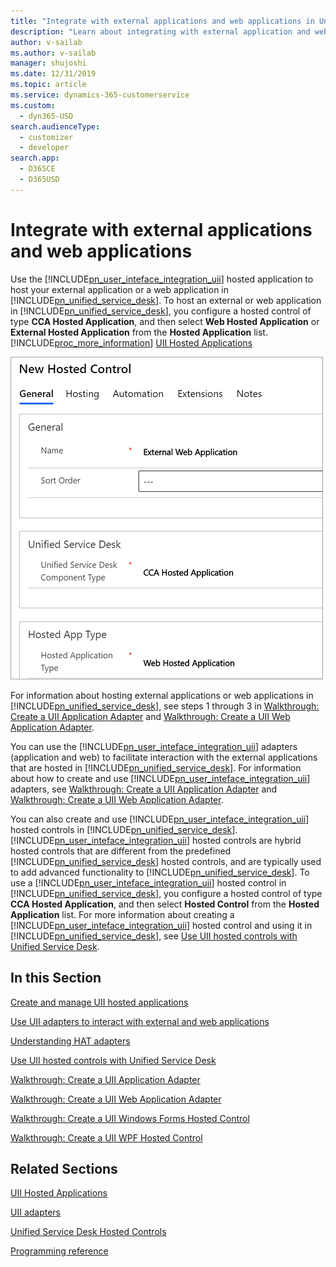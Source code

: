 ```yaml
---
title: "Integrate with external applications and web applications in Unified Service Desk | MicrosoftDocs"
description: "Learn about integrating with external application and web application n Unified Service Desk."
author: v-sailab
ms.author: v-sailab
manager: shujoshi
ms.date: 12/31/2019
ms.topic: article
ms.service: dynamics-365-customerservice
ms.custom: 
  - dyn365-USD
search.audienceType: 
  - customizer
  - developer
search.app: 
  - D365CE
  - D365USD
---
```

# Integrate with external applications and web applications
Use the [!INCLUDE[pn_user_inteface_integration_uii](../includes/pn-user-interface-integration-uii.md)] hosted application to host your external application or a web application in [!INCLUDE[pn_unified_service_desk](../includes/pn-unified-service-desk.md)]. To host an external or web application in [!INCLUDE[pn_unified_service_desk](../includes/pn-unified-service-desk.md)], you configure a hosted control of type **CCA Hosted Application**, and then select **Web Hosted Application** or **External Hosted Application** from the **Hosted Application** list. [!INCLUDE[proc_more_information](../includes/proc-more-information.md)] [UII Hosted Applications](../unified-service-desk/uii-hosted-applications.md)  
  
 ![Hosting external app in Unified Service Desk](../unified-service-desk/media/usd-new-uii-hosted-control.png "Hosting external app in Unified Service Desk")  
  
 For information about hosting external applications or web applications in [!INCLUDE[pn_unified_service_desk](../includes/pn-unified-service-desk.md)], see steps 1 through 3 in [Walkthrough: Create a UII Application Adapter](../unified-service-desk/walkthrough-create-uii-application-adapter.md) and [Walkthrough: Create a UII Web Application Adapter](../unified-service-desk/walkthrough-create-uii-web-application-adapter.md).  
  
 You can use the [!INCLUDE[pn_user_inteface_integration_uii](../includes/pn-user-interface-integration-uii.md)] adapters (application and web) to facilitate interaction with the external applications that are hosted in [!INCLUDE[pn_unified_service_desk](../includes/pn-unified-service-desk.md)]. For information about how to create and use [!INCLUDE[pn_user_inteface_integration_uii](../includes/pn-user-interface-integration-uii.md)] adapters, see [Walkthrough: Create a UII Application Adapter](../unified-service-desk/walkthrough-create-uii-application-adapter.md) and [Walkthrough: Create a UII Web Application Adapter](../unified-service-desk/walkthrough-create-uii-web-application-adapter.md).  
  
 You can also create and use [!INCLUDE[pn_user_inteface_integration_uii](../includes/pn-user-interface-integration-uii.md)] hosted controls in [!INCLUDE[pn_unified_service_desk](../includes/pn-unified-service-desk.md)]. [!INCLUDE[pn_user_inteface_integration_uii](../includes/pn-user-interface-integration-uii.md)] hosted controls are hybrid hosted controls that are different from the predefined [!INCLUDE[pn_unified_service_desk](../includes/pn-unified-service-desk.md)] hosted controls, and are typically used to add advanced functionality to [!INCLUDE[pn_unified_service_desk](../includes/pn-unified-service-desk.md)]. To use a [!INCLUDE[pn_user_inteface_integration_uii](../includes/pn-user-interface-integration-uii.md)] hosted control in [!INCLUDE[pn_unified_service_desk](../includes/pn-unified-service-desk.md)], you configure a hosted control of type **CCA Hosted Application**, and then select **Hosted Control** from the **Hosted Application** list. For more information about creating a [!INCLUDE[pn_user_inteface_integration_uii](../includes/pn-user-interface-integration-uii.md)] hosted control and using it in [!INCLUDE[pn_unified_service_desk](../includes/pn-unified-service-desk.md)], see [Use UII hosted controls with Unified Service Desk](../unified-service-desk/use-uii-hosted-controls-unified-service-desk.md).  
  
## In this Section  
 [Create and manage UII hosted applications](../unified-service-desk/create-manage-uii-hosted-applications.md)  
  
 [Use UII adapters to interact with external and web applications](../unified-service-desk/use-uii-adapters-interact-external-web-applications.md)  
  
 [Understanding HAT adapters](../unified-service-desk/use-uii-automation-adapter-interact-external-web-applications.md)  
  
 [Use UII hosted controls with Unified Service Desk](../unified-service-desk/use-uii-hosted-controls-unified-service-desk.md)  
  
 [Walkthrough: Create a UII Application Adapter](../unified-service-desk/walkthrough-create-uii-application-adapter.md)  
  
 [Walkthrough: Create a UII Web Application Adapter](../unified-service-desk/walkthrough-create-uii-web-application-adapter.md)  
  
 [Walkthrough: Create a UII Windows Forms Hosted Control](../unified-service-desk/walkthrough-create-uii-windows-forms-hosted-control.md)  
  
 [Walkthrough: Create a UII WPF Hosted Control](../unified-service-desk/walkthrough-create-uii-wpf-hosted-control.md)  
  
## Related Sections  
 [UII Hosted Applications](../unified-service-desk/uii-hosted-applications.md)  
  
 [UII adapters](../unified-service-desk/uii-adapters.md)  
  
 [Unified Service Desk Hosted Controls](../unified-service-desk/unified-service-desk-hosted-controls.md)  
  
 [Programming reference](../unified-service-desk/programming-reference.md)

